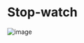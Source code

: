 # Stop-watch
![image](https://user-images.githubusercontent.com/85479881/213134557-5fc323b7-97ac-4159-8e83-145efefa0729.png)
